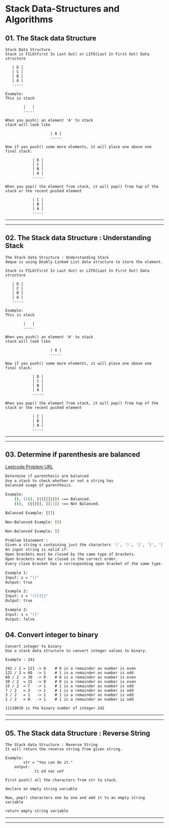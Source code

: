 # Stack Data-Structures and Algorithms

## 01. The Stack data Structure

    Stack Data Structure
    Stack is FILO(First In Last Out) or LIFO(Last In First Out) Data structure

       | D |
       | C |
       | B |
       | A |
       -----

    Example:
    This is stack

            |   |
            -----

    When you push() an element 'A' to stack
    stack will look like

                        | A |
                        -----

    Now if you push() some more elements, it will place one above one
    final stack:

                | D |
                | C |
                | B |
                | A |
                -----

    When you pop() the element from stack, it will pop() from top of the stack or the recent pushed element

                | C |
                | B |
                | A |
                -----

---

---

## 02. The Stack data Structure : Understanding Stack

    The Stack data Structure : Understanding Stack
    deque is using Doubly Linked List data structure to store the element.

    Stack is FILO(First In Last Out) or LIFO(Last In First Out) Data structure

       | D |
       | C |
       | B |
       | A |
       -----

    Example:
    This is stack

            |   |
            -----

    When you push() an element 'A' to stack
    stack will look like

                        | A |
                        -----

    Now if you push() some more elements, it will place one above one
    final stack:

                | D |
                | C |
                | B |
                | A |
                -----

    When you pop() the element from stack, it will pop() from top of the stack or the recent pushed element

                | C |
                | B |
                | A |
                -----

---

---

## 03. Determine if parenthesis are balanced

[Leetcode Problem URL](https://leetcode.com/problems/valid-parentheses/)

```bash
Determine if parenthesis are balanced
Use a stack to check whether or not a string has
balanced usage of parenthesis.

Example:
    (), ()(), (({{[]}})) <== Balanced.
    ((),  {{{)}], [][]]] <== Not Balanced.

Balanced Example: {[]}

Non-Balanced Example: (()

Non-Balanced Example: ]]

Problem Statement :
Given a string s containing just the characters '(', ')', '{', '}', '[' and ']', determine if the input string is valid.
An input string is valid if:
Open brackets must be closed by the same type of brackets.
Open brackets must be closed in the correct order.
Every close bracket has a corresponding open bracket of the same type.

Example 1:
Input: s = "()"
Output: true

Example 2:
Input: s = "()[]{}"
Output: true

Example 3:
Input: s = "(]"
Output: false
```

## 04. Convert integer to binary

    Convert integer to binary
    Use a stack data structure to convert integer values to binary.

    Example : 242

    242 / 2 = 121 -> 0    # 0 is a remainder as number is even
    121 / 2 = 60  -> 1    # 1 is a remainder as number is odd
    60 / 2  = 30  -> 0    # 0 is a remainder as number is even
    30 / 2  = 15  -> 0    # 0 is a remainder as number is even
    15 / 2  = 7   -> 1    # 1 is a remainder as number is odd
    7 / 2   = 3   -> 1    # 1 is a remainder as number is odd
    3 / 2   = 1   -> 1    # 1 is a remainder as number is odd
    1 / 2   = 0   -> 1    # 1 is a remainder as number is odd

    11110010 is the binary number of integer 242

---

---

## 05. The Stack data Structure : Reverse String

    The Stack data Structure : Reverse String
    It will return the reverse string from given string.

    Example:
            str = "You can do it."
        output:
                .ti od nac uoY

    First push() all the characters from str to stack.

    declare an empty string variable

    Now, pop() characters one by one and add it to an empty string variable

    return empty string variable

---

---
